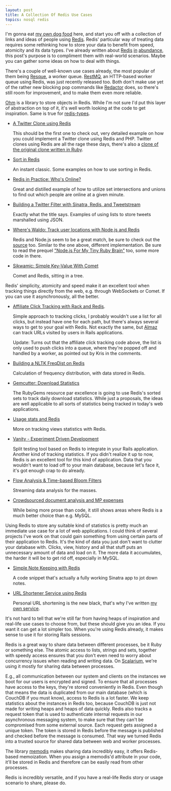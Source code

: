 ```yaml
---
layout: post
title: A Collection Of Redis Use Cases
topics: nosql redis
---
```

I'm gonna eat [my own dog food](http://www.paperplanes.de/2010/2/15/nosql_and_you_finding_the_right_partner.html) here, and start you off with a collection of links and ideas of people using [Redis](http://code.google.com/p/redis/). Redis' particular way of treating data requires some rethinking how to store your data to benefit from speed, atomicity and its data types. I've already written about [Redis](http://www.paperplanes.de/2009/10/27/theres_something_about_redis.html) [in](http://www.paperplanes.de/2009/10/30/how_to_redis.html) [abundance](http://www.paperplanes.de/2009/10/29/when_to_redis.html), this post's purpose is to compliment them with real-world scenarios. Maybe you can gather some ideas on how to deal with things.

There's a couple of well-known use cases already, the most popular of them being [Resque](http://github.com/defunkt/resque/), a worker queue. [RestMQ](http://github.com/gleicon/restmq), an HTTP-based worker queue using Redis, was just recently released too. Both don't make use yet of the rather new blocking pop commands like [Redactor](http://github.com/ezmobius/redactor) does, so there's still room for improvement, and to make them even more reliable.

[Ohm](http://ohm.keyvalue.org/) is a library to store objects in Redis. While I'm not sure I'd put this layer of abstraction on top of it, it's well worth looking at the code to get inspiration. Same is true for [redis-types](http://github.com/BrianTheCoder/redis-types).

* [A Twitter Clone using Redis](http://code.google.com/p/redis/wiki/TwitterAlikeExample)

    This should be the first one to check out, very detailed example on how you could implement a Twitter clone using Redis and PHP. Twitter clones using Redis are all the rage these days, there's also a [clone of the original clone written in Ruby](http://github.com/danlucraft/retwis-rb).

* [Sort in Redis](http://ozmm.org/posts/sort_in_redis.html)

    An instant classic. Some examples on how to use sorting in Redis.

* [Redis in Practice: Who's Online?](http://www.lukemelia.com/blog/archives/2010/01/17/redis-in-practice-whos-online/)

    Great and distilled example of how to utilize set intersections and unions to find out which people are online at a given minute.

* [Building a Twitter Filter with Sinatra, Redis, and Tweetstream](http://www.digitalhobbit.com/2009/11/08/building-a-twitter-filter-with-sinatra-redis-and-tweetstream/)

    Exactly what the title says. Examples of using lists to store tweets marshalled using JSON.

* [Where's Waldo: Track user locations with Node.js and Redis](http://techno-weenie.net/2010/2/3/where-s-waldo-track-user-locations-with-node-js-and-redis)

    Redis and Node.js seem to be a great match, be sure to check out the [source](http://github.com/technoweenie/wheres-waldo) too. Similar to the one above, different implementation. Be sure to read the prequel ["Node.js For My Tiny Ruby Brain"](http://techno-weenie.net/2010/1/15/node-js-for-my-tiny-ruby-brain) too, some more code in there.

* [Sikwamic: Simple Key-Value With Comet](http://www.dorkalev.com/2010/02/sikwamic-simple-key-value-with-comet.html)

    Comet and Redis, sitting in a tree.

Redis' simplicity, atomicity and speed make it an excellent tool when tracking things directly from the web, e.g. through WebSockets or Comet. If you can use it asynchronously, all the better.

* [Affiliate Click Tracking with Rack and Redis](http://www.mrkris.com/2009/10/28/affiliate-click-tracking-with-rack-and-redis-because-i-care/).

    Simple approach to tracking clicks, I probably wouldn't use a list for all clicks, but instead have one for each path, but there's always several ways to get to your goal with Redis. Not exactly the same, but [Almaz](http://github.com/jpoz/almaz) can track URLs visited by users in Rails applications.
    
    Update: Turns out that the affiliate click tracking code above, the list is only used to push clicks into a queue, where they're popped off and handled by a worker, as pointed out by Kris in the comments.


* [Building a NLTK FreqDist on Redis](http://streamhacker.com/2009/05/20/building-a-nltk-freqdist-on-redis/)

    Calculation of frequency distribution, with data stored in Redis.

* [Gemcutter: Download Statistics](http://gist.github.com/296921)

    The RubyGems resource par excellence is going to use Redis's sorted sets to track daily download statistics. While just a proposals, the ideas are well applicable to all sorts of statistics being tracked in today's web applications.

* [Usage stats and Redis](http://oxfordrepo.blogspot.com/2010/01/usage-stats-and-redis.html)

    More on tracking views statistics with Redis.

* [Vanity - Experiment Driven Development](http://vanity.labnotes.org/)

    Split testing tool based on Redis to integrate in your Rails application. Another kind of tracking statistics. If you didn't realize it up to now, Redis is an excellent tool for this kind of application. Data that you wouldn't want to load off to your main database, because let's face it, it's got enough crap to do already.

* [Flow Analysis & Time-based Bloom Filters](http://www.igvita.com/2010/01/06/flow-analysis-time-based-bloom-filters/)

    Streaming data analysis for the masses.

* [Crowdsourced document analysis and MP expenses](http://simonwillison.net/2009/Dec/20/crowdsourcing/)

    While being more prose than code, it still shows areas where Redis is a much better choice than e.g. MySQL.

Using Redis to store any suitable kind of statistics is pretty much an immediate use case for a lot of web applications. I could think of several projects I've work on that could gain something from using certain parts of their application to Redis. It's the kind of data you just don't want to clutter your database with. Clicks, view, history and all that stuff puts an unnecessary amount of data and load on it. The more data it accumulates, the harder it will be to get rid off, especially in MySQL.

* [Simple Note Keeping with Redis](http://gist.github.com/86714)

    A code snippet that's actually a fully working Sinatra app to jot down notes.

* [URL Shortener Service using Redis](http://sunilarora.org/url-shortener-service-using-redis)

    Personal URL shortening is the new black, that's why I've written [my own service](http://github.com/mattmatt/relink).

It's not hard to tell that we're still far from having heaps of inspiration and real-life use cases to choose from, but these should give you an idea. If you want it can get a lot simpler too. When you're using Redis already, it makes sense to use it for storing Rails sessions.

Redis is a great way to share data between different processes, be it Ruby or something else. The atomic access to lists, strings and sets, together with speedy access ensures that you don't even need to worry about concurrency issues when reading and writing data. On [Scalarium](http://scalarium.com), we're using it mostly for sharing data between processes.

E.g., all communication between our system and clients on the instances we boot for our users is encrypted and signed. To ensure that all processes have access to the keys, they're stored conveniently in Redis. Even though that means the data is duplicated from our main database (which is CouchDB if you must know), access to Redis is a lot faster. We keep statistics about the instances in Redis too, because CouchDB is just not made for writing heaps and heaps of data quickly. Redis also tracks a request token that is used to authenticate internal requests in our asynchronous messaging system, to make sure that they can't be compromised from some external source. Each request gets assigned a unique token. The token is stored in Redis before the message is published and checked before the message is consumed. That way we turned Redis into a trusted source for shared data between web and worker processes.

The library [memodis](http://github.com/levicook/memodis) makes sharing data incredibly easy, it offers Redis-based memoization. When you assign a memodis'd attribute in your code, it'll be stored in Redis and therefore can be easily read from other processes.

Redis is incredibly versatile, and if you have a real-life Redis story or usage scenario to share, please do.